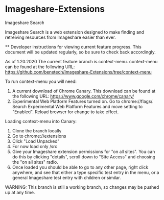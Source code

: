 # Imageshare-Extensions

Imageshare Search

Imageshare Search is a web extension designed to make finding and retreiving resources from Imageshare easier than ever.




** Developer instructions for viewing current feature progress.
This document will be updated regularly, so be sure to check back accordingly.

As of 1.20.2020
The current feature branch is context-menu. context-menu can be found at the following URL: https://github.com/benetech/Imageshare-Extensions/tree/context-menu

To run context-menu you will need:
1) A current download of Chrome Canary. This download can be found at the following URL: https://www.google.com/chrome/canary/
2) Experimental Web Platform Features turned on. Go to chrome://flags/. Search Experimental Web Platform Features and move setting to "Enabled". Reload browser for change to take effect.

Loading context-menu into Canary:
1) Clone the branch locally
2) Go to chrome://extensions
3) Click "Load Unpacked"
4) For now load only /src
5) Give your Imageshare extension permissions for "on all sites". You can do this by clicking "details", scroll down to "Site Access" and choosing the "on all sites" radio.
6) Once loaded you should be able to go to any other page, right click anywhere, and see that either a type specific test entry in the menu, or a general Imageshare test entry with children or similar.

WARNING: This branch is still a working branch, so changes may be pushed up at any time.




